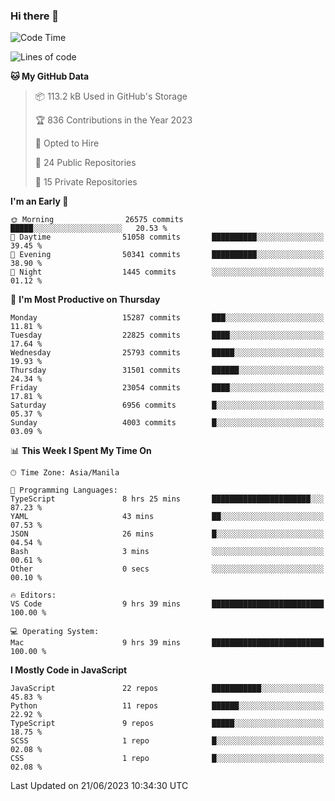 ### Hi there 👋

<!--START_SECTION:waka-->
![Code Time](http://img.shields.io/badge/Code%20Time-325%20hrs%2012%20mins-blue)

![Lines of code](https://img.shields.io/badge/From%20Hello%20World%20I%27ve%20Written-57.6%20million%20lines%20of%20code-blue)

**🐱 My GitHub Data** 

> 📦 113.2 kB Used in GitHub's Storage 
 > 
> 🏆 836 Contributions in the Year 2023
 > 
> 💼 Opted to Hire
 > 
> 📜 24 Public Repositories 
 > 
> 🔑 15 Private Repositories 
 > 
**I'm an Early 🐤** 

```text
🌞 Morning                26575 commits       █████░░░░░░░░░░░░░░░░░░░░   20.53 % 
🌆 Daytime                51058 commits       ██████████░░░░░░░░░░░░░░░   39.45 % 
🌃 Evening                50341 commits       ██████████░░░░░░░░░░░░░░░   38.90 % 
🌙 Night                  1445 commits        ░░░░░░░░░░░░░░░░░░░░░░░░░   01.12 % 
```
📅 **I'm Most Productive on Thursday** 

```text
Monday                   15287 commits       ███░░░░░░░░░░░░░░░░░░░░░░   11.81 % 
Tuesday                  22825 commits       ████░░░░░░░░░░░░░░░░░░░░░   17.64 % 
Wednesday                25793 commits       █████░░░░░░░░░░░░░░░░░░░░   19.93 % 
Thursday                 31501 commits       ██████░░░░░░░░░░░░░░░░░░░   24.34 % 
Friday                   23054 commits       ████░░░░░░░░░░░░░░░░░░░░░   17.81 % 
Saturday                 6956 commits        █░░░░░░░░░░░░░░░░░░░░░░░░   05.37 % 
Sunday                   4003 commits        █░░░░░░░░░░░░░░░░░░░░░░░░   03.09 % 
```


📊 **This Week I Spent My Time On** 

```text
🕑︎ Time Zone: Asia/Manila

💬 Programming Languages: 
TypeScript               8 hrs 25 mins       ██████████████████████░░░   87.23 % 
YAML                     43 mins             ██░░░░░░░░░░░░░░░░░░░░░░░   07.53 % 
JSON                     26 mins             █░░░░░░░░░░░░░░░░░░░░░░░░   04.54 % 
Bash                     3 mins              ░░░░░░░░░░░░░░░░░░░░░░░░░   00.61 % 
Other                    0 secs              ░░░░░░░░░░░░░░░░░░░░░░░░░   00.10 % 

🔥 Editors: 
VS Code                  9 hrs 39 mins       █████████████████████████   100.00 % 

💻 Operating System: 
Mac                      9 hrs 39 mins       █████████████████████████   100.00 % 
```

**I Mostly Code in JavaScript** 

```text
JavaScript               22 repos            ███████████░░░░░░░░░░░░░░   45.83 % 
Python                   11 repos            ██████░░░░░░░░░░░░░░░░░░░   22.92 % 
TypeScript               9 repos             █████░░░░░░░░░░░░░░░░░░░░   18.75 % 
SCSS                     1 repo              █░░░░░░░░░░░░░░░░░░░░░░░░   02.08 % 
CSS                      1 repo              █░░░░░░░░░░░░░░░░░░░░░░░░   02.08 % 
```




 Last Updated on 21/06/2023 10:34:30 UTC
<!--END_SECTION:waka-->
